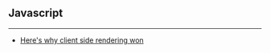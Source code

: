 ## Javascript

---

- [Here's why client side rendering won](https://medium.freecodecamp.org/heres-why-client-side-rendering-won-46a349fadb52)
